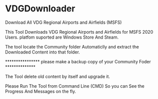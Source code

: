 # VDGDownloader
Download All VDG Regional Airports and Airfields (MSFS)

This Tool Downloads VDG Regional Airports and Airfields for MSFS 2020 Users.
platfom suported are Windows Store And Steam.

The tool locate the Community folder Automaticlly and extract the Downloaded Content into that folder.

**************** please make a backup copy of your Community Foder   **************

The Tool delete old content by itself and upgrade it.

Please Run The Tool from Command Line (CMD) So you can See the Progress And Messages on the fly.


